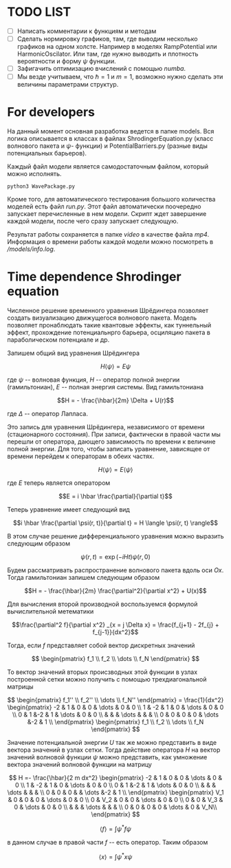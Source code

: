 # TODO LIST

- [ ] Написать комментарии к функциям и методам
- [ ] Сделать нормировку графиков, там, где выводим несколько графиков на одном холсте. Например в моделях RampPotential или HarmonicOscilator. Или там, где нужно выводить и плотность вероятности и форму $\psi$ функции.
- [ ] Зафигачить оптимизацию вчислений с помощью _numba_.
- [ ] Мы везде учитываем, что $\hbar = 1$ и $m = 1$, возможно нужно сделать эти величины параметрами структур.

# For developers

На данный момент основная разработка ведется в папке models. Вся логика описывается в классах
в файлах ShrodingerEquation.py (класс волнового пакета и $\psi$- функции) и PotentialBarriers.py
(разные виды потенциальных барьеров).

Каждый файл модели является самодостаточным файлом, который можно исполнять.
```
python3 WavePackage.py
```

Кроме того, для автоматического тестирования большого количества моделей есть файл _run.py_. Этот 
файл автоматически поочередно запускает перечисленные в нем модели. Скрипт ждет завершение каждой 
модели, после чего сразу запускает следующую.

Результат работы сохраняется в папке _video_ в качестве файла _mp4_. Информация о времени работы
каждой модели можно посмотреть в _/models/info.log_.

# Time dependence Shrodinger equation

Численное решение временного уравнения Шрёдингера позволяет создать визуализацию движущегося 
волнового пакета. Модель позволяет пронаблюдать такие квантовые эффекты, как туннельный эффект,
прохождение потенциальнрго барьера, осциляцию пакета в параболическом потенциале и др.

Запишем общий вид уравнения Шрёдингера

$$H \langle \psi \rangle = E \psi$$

где $\psi$ -- волновая функция, $H$ -- оператор полной энергии (гамильтониан), $E$ -- полная энергия 
системы. Вид гамильтониана

$$H = - \frac{\hbar}{2m} \Delta + U(r)$$

где $\Delta$ -- оператор Лапласа.

Это запись для уравнения Шрёдингера, независимого от времени (стационарного состояния). При записи, 
фактически в правой части мы перешли от оператора, дающего зависимость по времени к величине полной 
энергии. Для того, чтобы записать уравнение, зависящее от времени перейдем к операторам в обеих частях.

$$H \langle \psi \rangle = E  \langle \psi \rangle$$

где $E$ теперь является оператором

$$E = i \hbar \frac{\partial}{\partial t}$$

Теперь уравнение имеет следующий вид

$$i \hbar \frac{\partial \psi(r, t)}{\partial t} = H \langle \psi(r, t) \rangle$$

В этом случае решение дифференциального уравнения можно выразить следующим образом

$$\psi(r, t) = \exp(-i H t) \psi(r, 0)$$

Будем рассматривать распространение волнового пакета вдоль оси $Ox$. Тогда гамильтониан запишем следующим 
образом

$$H = - \frac{\hbar}{2m} \frac{\partial^2}{\partial x^2} + U(x)$$

Для вычисления второй производной воспользуемся формулой вычислительной метематики

$$\frac{\partial^2 f}{\partial x^2} _{x = j \Delta x} = \frac{f_{j+1} - 2f_{j} + f_{j-1}}{dx^2}$$

Тогда, если $f$ представляет собой вектор дискретных значений

$$
\begin{pmatrix}
f_1 \\
f_2 \\
\dots \\
f_N
\end{pmatrix}
$$

То вектор значений вторых происзводных этой функции в узлах построенной сетки можно получить с помощью
трехдиагональной матрицы

$$
\begin{pmatrix}
f_1'' \\
f_2'' \\
\dots \\
f_N''
\end{pmatrix}
= \frac{1}{dx^2}
\begin{pmatrix}
-2 &  1 & 0 & 0     & \dots & 0 & 0 \\
1  & -2 & 1 & 0     & \dots & 0 & 0 \\
0  & 1  &-2 & 1     & \dots & 0 & 0 \\
   &    &   & \dots &       &   &   \\
0  & 0  & 0 & 0     & \dots &-2 & 1 \\
\end{pmatrix}
\begin{pmatrix}
f_1 \\
f_2 \\
\dots \\
f_N
\end{pmatrix}
$$

Значение потенциальной энергии $U$ так же можно представить в виде вектора значений в узлах сетки. Тогда
действие оператора $H$ на вектор значений волновой функции $\psi$ можно представить, как умножение вектора 
значений волновой функции на матрицу

$$
H =- \frac{\hbar}{2 m dx^2}
\begin{pmatrix}
-2 &  1 & 0 & 0     & \dots & 0 & 0 \\
1  & -2 & 1 & 0     & \dots & 0 & 0 \\
0  & 1  &-2 & 1     & \dots & 0 & 0 \\
   &    &   & \dots &       &   &   \\
0  & 0  & 0 &       & \dots &-2 & 1 \\
\end{pmatrix}
\begin{pmatrix}
V_1 &  0  & 0   & 0     & \dots & 0 & 0 \\
0   & V_2 & 0   & 0     & \dots & 0 & 0 \\
0   & 0   & V_3 & 0     & \dots & 0 & 0 \\
    &     &     & \dots &       &   &   \\
0   & 0   & 0   & 0     & \dots & 0 & V_N\\
\end{pmatrix}
$$

$$\langle f \rangle = \int \psi^* f \psi $$

в данном случае в правой части $f$ -- есть оператор. Таким образом

$$\langle x \rangle = \int \psi^* x \psi $$